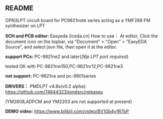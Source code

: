 ## README
OPN3LPT circuit board for PC9821note series
acting as a YMF288 FM synthesizer on LPT

**SCH and PCB editor:**  Easyeda (lceda.cn)
How to use：
At editor, Click the document icon on the topbar, via "Document" > "Open" > "EasyEDA Source", and select json file, then open it at the editor.

**support PCs:** PC-9821ne2 and later(*36p LPT port required*)

tested OK with PC-9821nw150,PC-9821nr12,PC-9821ne3

**not support:** PC-9821ne and pc-9801series


**DRIVERS：**
PMDLPT v4.8s(v0.2 alpha):
https://github.com/74644323/pmdsrc/releases

(YM2608,ADPCM and YM2203 are not supported at present)

**DEMO video:** 
https://www.bilibili.com/video/BV1Gb4y1R7bP
